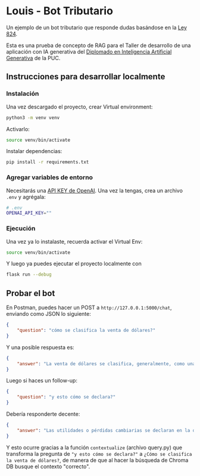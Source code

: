 # Louis - Bot Tributario

Un ejemplo de un bot tributario que responde dudas basándose en la [Ley 824](https://www.bcn.cl/leychile/navegar?idNorma=6368).

Esta es una prueba de concepto de RAG para el Taller de desarrollo de una aplicación con IA generativa del [Diplomado en Inteligencia Artificial Generativa](https://educacioncontinua.uc.cl/programas/diplomado-en-inteligencia-artificial-generativa/) de la PUC.

## Instrucciones para desarrollar localmente

### Instalación

Una vez descargado el proyecto, crear Virtual environment:

```sh
python3 -m venv venv
```

Activarlo:

```sh
source venv/bin/activate
```

Instalar dependencias:

```sh
pip install -r requirements.txt
```

### Agregar variables de entorno

Necesitarás una [API KEY de OpenAI](https://platform.openai.com/). Una vez la tengas, crea un archivo `.env` y agrégala:

```bash
# .env
OPENAI_API_KEY=""
```

### Ejecución

Una vez ya lo instalaste, recuerda activar el Virtual Env:

```sh
source venv/bin/activate
```

Y luego ya puedes ejecutar el proyecto localmente con

```sh
flask run --debug
```

## Probar el bot

En Postman, puedes hacer un POST a `http://127.0.0.1:5000/chat`, enviando como JSON lo siguiente:

```json
{
    "question": "cómo se clasifica la venta de dólares?"
}
```

Y una posible respuesta es:

```json
{
    "answer": "La venta de dólares se clasifica, generalmente, como una ganancia de capital. Esto es cuando compras dólares a un precio y luego los vendes a un precio más alto, obteniendo un beneficio. Si esta actividad es parte de un negocio habitual, podría considerarse parte de las rentas mencionadas en el artículo 20 N° 5, y sería sujeto a impuestos según las normas aplicables. Si es ocasional, podría tener un trato diferente. Lo importante es tener claro cómo, cuándo y por cuánto se realizó la transacción."
}
```

Luego si haces un follow-up:

```json
{
    "question": "y esto cómo se declara?"
}
```

Debería responderte decente:

```json
{
    "answer": "Las utilidades o pérdidas cambiarias se declaran en la declaración anual de impuestos. Debes llevar un registro claro de estas operaciones. Un contador puede ayudarte a hacerlo correctamente."
}
```

Y esto ocurre gracias a la función `contextualize` (archivo query.py) que transforma la pregunta de `"y esto cómo se declara?"` a `¿Cómo se clasifica la venta de dólares?`, de manera de que al hacer la búsqueda de Chroma DB busque el contexto "correcto".
